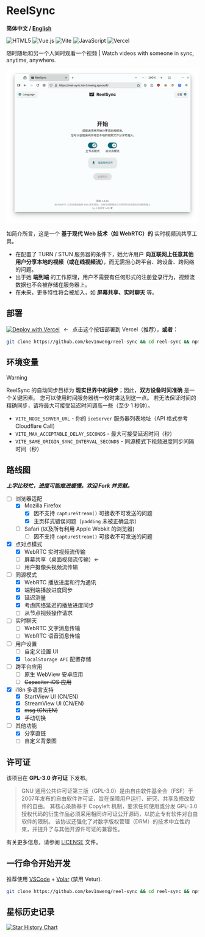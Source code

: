 # ReelSync

**简体中文 / [English](README.en.md)**

![HTML5](https://img.shields.io/badge/html5-%23E34F26.svg?style=for-the-badge&logo=html5&logoColor=white)
![Vue.js](https://img.shields.io/badge/vuejs-%2335495e.svg?style=for-the-badge&logo=vuedotjs&logoColor=%234FC08D)
![Vite](https://img.shields.io/badge/vite-%23646CFF.svg?style=for-the-badge&logo=vite&logoColor=white)
![JavaScript](https://img.shields.io/badge/javascript-%23323330.svg?style=for-the-badge&logo=javascript&logoColor=%23F7DF1E)
![Vercel](https://img.shields.io/badge/vercel-%23000000.svg?style=for-the-badge&logo=vercel&logoColor=white)

随时随地和另一个人同时观看一个视频 | Watch videos with someone in sync, anytime, anywhere.

![ReelSync 截图](docs/screenshot.png)

如简介所言，这是一个 **基于现代 Web 技术（如 WebRTC）的** 实时视频流共享工具。

- 在配置了 TURN / STUN 服务器的条件下，她允许用户 **向互联网上任意其他用户分享本地的视频（或在线视频流）**，而无需担心跨平台、跨设备、跨网络的问题。
- 出于她 **端到端** 的工作原理，用户不需要有任何形式的注册登录行为，视频流数据也不会被存储在服务器上。
- 在未来，更多特性将会被加入，如 **屏幕共享、实时聊天** 等。

## 部署

[![Deploy with Vercel](https://vercel.com/button)](https://vercel.com/new/clone?repository-url=https://github.com/kev1nweng/reel-sync&env=VITE_NODE_SERVER_URL&env=VITE_MAX_ACCEPTABLE_DELAY_SECONDS&project-name=reel-sync&repository-name=reel-sync)⠀←⠀点击这个按钮部署到 Vercel（推荐），**或者：**

```bash
git clone https://github.com/kev1nweng/reel-sync && cd reel-sync && npm run build && npm run preview
```

## 环境变量

> [!Warning]
> ReelSync 的自动同步目标为 **现实世界中的同步**；因此，**双方设备时间准确** 是一个关键因素。
> 您可以使用时间服务器统一校时来达到这一点。
> 若无法保证时间的精确同步，请将最大可接受延迟时间调高一些（至少 1 秒钟）。

- `VITE_NODE_SERVER_URL` - 你的 `iceServer` 服务器列表地址（API 格式参考 Cloudflare Call）
- `VITE_MAX_ACCEPTABLE_DELAY_SECONDS` - 最大可接受延迟时间（秒）
- `VITE_SAME_ORIGIN_SYNC_INTERVAL_SECONDS` - 同源模式下视频进度同步间隔时间（秒）

## 路线图

***上学比较忙，进度可能推进缓慢。欢迎 Fork 并贡献。***

- [ ] 浏览器适配
  - [x] Mozilla Firefox
    - [x] 因不支持 `captureStream()` 可接收不可发送的问题
    - [x] 主页样式错误问题（`padding` 未被正确显示）
  - [ ] Safari (以及所有利用 Apple Webkit 的浏览器)
    - [ ] 因不支持 `captureStream()` 可接收不可发送的问题

- [x] 点对点模式
  - [x] WebRTC 实时视频流传输
  - [ ] 屏幕共享（桌面视频流传输）←
  - [ ] 用户摄像头视频流传输

- [ ] 同源模式
  - [x] WebRTC 播放进度和行为通讯
  - [x] 端到端播放进度同步
  - [x] 延迟测量
  - [x] 考虑网络延迟的播放进度同步
  - [ ] 从节点视频操作请求

- [ ] 实时聊天
  - [ ] WebRTC 文字消息传输
  - [ ] WebRTC 语音消息传输

- [ ] 用户设置
  - [ ] 自定义设置 UI
  - [x] `localStorage API` 配置存储

- [ ] 跨平台应用
  - [ ] 原生 WebView 安卓应用
  - [ ] ~~Capacitor iOS 应用~~

- [x] i18n 多语言支持
  - [x] StartView UI (CN/EN)
  - [x] StreamView UI (CN/EN)
  - [x] ~~msg (CN/EN)~~
  - [x] 手动切换

- [ ] 其他功能
  - [x] 分享直链
  - [ ] 自定义背景图

## 许可证

该项目在 **GPL-3.0 许可证** 下发布。

> GNU 通用公共许可证第三版（GPL-3.0）是由自由软件基金会（FSF）于2007年发布的自由软件许可证，旨在保障用户运行、研究、共享及修改软件的自由。
> 其核心条款基于 Copyleft 机制，要求任何使用或分发 GPL-3.0 授权代码的衍生作品必须采用相同许可证公开源码，以防止专有软件对自由软件的限制。
> 该协议还强化了对数字版权管理（DRM）的技术中立性约束，并提升了与其他开源许可证的兼容性。

有关更多信息，请参阅 [LICENSE](LICENSE) 文件。

## 一行命令开始开发

推荐使用 [VSCode](https://code.visualstudio.com/) + [Volar](https://marketplace.visualstudio.com/items?itemName=Vue.volar) (禁用 Vetur).

```bash
git clone https://github.com/kev1nweng/reel-sync && cd reel-sync && npm i
```

## 星标历史记录

[![Star History Chart](https://api.star-history.com/svg?repos=kev1nweng/reel-sync&type=Date)](https://www.star-history.com/#kev1nweng/reel-sync&Date)
